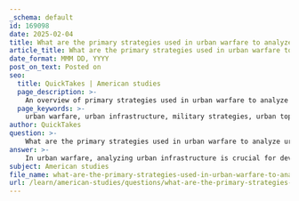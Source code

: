 ```yaml
---
_schema: default
id: 169098
date: 2025-02-04
title: What are the primary strategies used in urban warfare to analyze urban infrastructure?
article_title: What are the primary strategies used in urban warfare to analyze urban infrastructure?
date_format: MMM DD, YYYY
post_on_text: Posted on
seo:
  title: QuickTakes | American studies
  page_description: >-
    An overview of primary strategies used in urban warfare to analyze urban infrastructure, focusing on topography, technology, tactics, ethical implications, and strategic adaptations.
  page_keywords: >-
    urban warfare, urban infrastructure, military strategies, urban topography, advanced technology, AI surveillance, military tactics, counter code, urban planning, ethical considerations, inverse geometry
author: QuickTakes
question: >-
    What are the primary strategies used in urban warfare to analyze urban infrastructure?
answer: >-
    In urban warfare, analyzing urban infrastructure is crucial for developing effective military strategies. The primary strategies used in this context include:\n\n1. **Understanding Urban Topography**: Military forces must analyze the physical layout of urban environments, including the arrangement of buildings, streets, and public spaces. This understanding helps in planning movements, identifying potential ambush points, and determining advantageous positions for both offense and defense.\n\n2. **Utilization of Advanced Technology**: The integration of AI and surveillance technologies has transformed urban warfare. For instance, AI-driven surveillance systems, such as drones, provide real-time reconnaissance, allowing military units to gather intelligence on enemy positions and urban layouts. This capability enhances situational awareness and informs tactical decisions.\n\n3. **Adaptation of Military Tactics**: Urban warfare requires innovative tactics that leverage the unique characteristics of urban spaces. The concept of "walking through walls," as discussed by Eyal Weizman, exemplifies this approach. It involves reinterpreting the urban environment to create new pathways and strategies, allowing forces to navigate through buildings and utilize the urban fabric as a medium for combat.\n\n4. **Counter Code and Urban Planning**: Military adaptations of urban planning principles are employed to improve operational effectiveness. This includes designing training facilities that simulate urban environments, enabling soldiers to practice and prepare for the complexities of urban combat scenarios.\n\n5. **Material Rituals**: The destruction and reconstruction of urban spaces are integral to military strategies. Understanding the implications of these material rituals helps military planners anticipate the impact of their operations on urban infrastructure and civilian life.\n\n6. **Ethical Considerations**: Analyzing urban infrastructure also involves addressing the ethical implications of military actions in populated areas. The transformation of civilian spaces into combat zones raises critical questions about collateral damage and the long-term effects on communities.\n\n7. **Inverse Geometry**: This strategy involves reorganizing urban spaces to facilitate military operations. By manipulating the urban landscape, forces can gain tactical advantages, making it difficult for adversaries to predict movements and strategies.\n\nIn summary, the analysis of urban infrastructure in warfare encompasses a multifaceted approach that combines technological advancements, innovative tactics, ethical considerations, and a deep understanding of the urban environment. These strategies are essential for navigating the complexities of urban combat and achieving military objectives while minimizing harm to civilian populations.
subject: American studies
file_name: what-are-the-primary-strategies-used-in-urban-warfare-to-analyze-urban-infrastructure.md
url: /learn/american-studies/questions/what-are-the-primary-strategies-used-in-urban-warfare-to-analyze-urban-infrastructure
---
```


&nbsp;